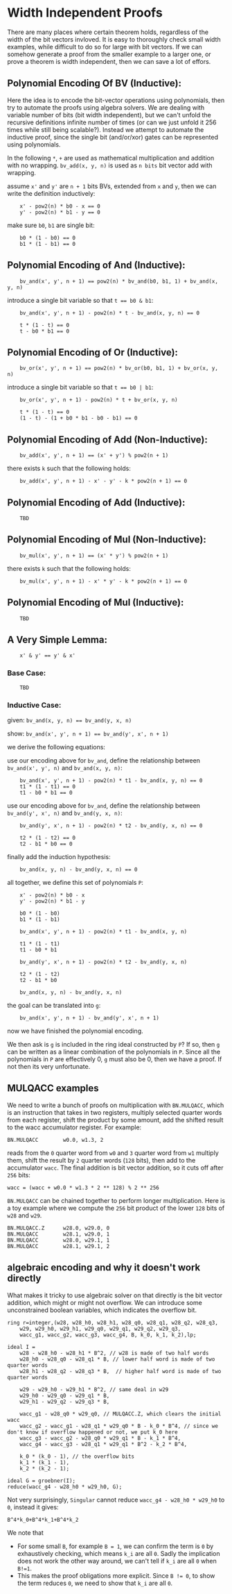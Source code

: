 # Width Independent Proofs

There are many places where certain theorem holds, regardless of the width of the bit vectors invloved. It is easy to thoroughly check small width examples, while difficult to do so for large with bit vectors. If we can somehow generate a proof from the smaller example to a larger one, or prove a theorem is width independent, then we can save a lot of effors.

## Polynomial Encoding Of BV (Inductive):

Here the idea is to encode the bit-vector operations using polynomials, then try to automate the proofs using algebra solvers.
We are dealing with variable number of bits (bit width independent), but we can't unfold the recursive definitions infinite number of times (or can we just unfold it 256 times while still being scalable?). Instead we attempt to automate the inductive proof, since the single bit (and/or/xor) gates can be represented using polynomials.

In the following `*`, `+` are used as mathematical multiplication and addition with no wrapping. `bv_add(x, y, n)` is used as `n bits` bit vector add with wrapping.


assume `x'`	and `y'` are `n + 1` bits BVs, extended from `x` and `y`, then we can write the definition inductively:

		x' - pow2(n) * b0 - x == 0
		y' - pow2(n) * b1 - y == 0

make sure `b0`, `b1` are single bit:

		b0 * (1 - b0) == 0
		b1 * (1 - b1) == 0

## Polynomial Encoding of And (Inductive):

		bv_and(x', y', n + 1) == pow2(n) * bv_and(b0, b1, 1) + bv_and(x, y, n)

introduce a single bit variable so that `t == b0 & b1`:

		bv_and(x', y', n + 1) - pow2(n) * t - bv_and(x, y, n) == 0

		t * (1 - t) == 0
		t - b0 * b1 == 0

## Polynomial Encoding of Or (Inductive):

		bv_or(x', y', n + 1) == pow2(n) * bv_or(b0, b1, 1) + bv_or(x, y, n)

introduce a single bit variable so that `t == b0 | b1`:

		bv_or(x', y', n + 1) - pow2(n) * t + bv_or(x, y, n)

		t * (1 - t) == 0
		(1 - t) - (1 + b0 * b1 - b0 - b1) == 0

## Polynomial Encoding of Add (Non-Inductive):

		bv_add(x', y', n + 1) == (x' + y') % pow2(n + 1)

there exists `k` such that the following holds:

		bv_add(x', y', n + 1) - x' - y' - k * pow2(n + 1) == 0

## Polynomial Encoding of Add (Inductive):

		TBD

## Polynomial Encoding of Mul (Non-Inductive):

		bv_mul(x', y', n + 1) == (x' * y') % pow2(n + 1)

there exists `k` such that the following holds:

		bv_mul(x', y', n + 1) - x' * y' - k * pow2(n + 1) == 0

## Polynomial Encoding of Mul (Inductive):

		TBD

## A Very Simple Lemma:

		x' & y' == y' & x'

### Base Case:

		TBD

### Inductive Case:

given: `bv_and(x, y, n) == bv_and(y, x, n)`

show: `bv_and(x', y', n + 1) == bv_and(y', x', n + 1)`

we derive the following equations:

use our encoding above for `bv_and`, define the relationship between `bv_and(x', y', n)` and `bv_and(x, y, n)`:

		bv_and(x', y', n + 1) - pow2(n) * t1 - bv_and(x, y, n) == 0
		t1 * (1 - t1) == 0
		t1 - b0 * b1 == 0

use our encoding above for `bv_and`, define the relationship between `bv_and(y', x', n)` and `bv_and(y, x, n)`:

		bv_and(y', x', n + 1) - pow2(n) * t2 - bv_and(y, x, n) == 0

		t2 * (1 - t2) == 0
		t2 - b1 * b0 == 0

finally add the induction hypothesis:

		bv_and(x, y, n) - bv_and(y, x, n) == 0

all together, we define this set of polynomials `P`:

		x' - pow2(n) * b0 - x
		y' - pow2(n) * b1 - y

		b0 * (1 - b0)
		b1 * (1 - b1)

		bv_and(x', y', n + 1) - pow2(n) * t1 - bv_and(x, y, n)

		t1 * (1 - t1)
		t1 - b0 * b1

		bv_and(y', x', n + 1) - pow2(n) * t2 - bv_and(y, x, n)

		t2 * (1 - t2)
		t2 - b1 * b0

		bv_and(x, y, n) - bv_and(y, x, n)

the goal can be translated into `g`:

		bv_and(x', y', n + 1) - bv_and(y', x', n + 1)

now we have finished the polynomial encoding. 

We then ask is `g` is included in the ring ideal constructed by `P`? If so, then `g` can be written as a linear combination of the polynomials in `P`. Since all the polynomials in `P` are effectively 0, `g` must also be 0, 
then we have a proof. If not then its very unfortunate. 

<!-- ## A Slightly More Complicated Lemma -->


## MULQACC examples

We need to write a bunch of proofs on multiplication with `BN.MULQACC`, which is an instruction that takes in two registers, multiply selected quarter words from each register, shift the product by some amount, add the shifted result to the wacc accumulator register. For example:
```
BN.MULQACC        w0.0, w1.3, 2
```
reads from the `0` quarter word from `w0` and `3` quarter word from `w1` multiply them, shift the result by `2` quarter words (`128` bits), then add to the accumulator `wacc`. The final addition is bit vector addition, so it cuts off after `256` bits:
```
wacc = (wacc + w0.0 * w1.3 * 2 ** 128) % 2 ** 256
```

`BN.MULQACC` can be chained together to perform longer multiplication. Here is a toy example where we compute the `256` bit product of the lower `128` bits of  `w28` and `w29`.

```
BN.MULQACC.Z      w28.0, w29.0, 0
BN.MULQACC        w28.1, w29.0, 1
BN.MULQACC        w28.0, w29.1, 1
BN.MULQACC        w28.1, w29.1, 2
```

## algebraic encoding and why it doesn't work directly

What makes it tricky to use algebraic solver on that directly is the bit vector addition, which might or might not overflow. We can introduce some unconstrained boolean variables, which indicates the overflow bit. 

```
ring r=integer,(w28, w28_h0, w28_h1, w28_q0, w28_q1, w28_q2, w28_q3,
    w29, w29_h0, w29_h1, w29_q0, w29_q1, w29_q2, w29_q3,
    wacc_g1, wacc_g2, wacc_g3, wacc_g4, B, k_0, k_1, k_2),lp;

ideal I =
    w28 - w28_h0 - w28_h1 * B^2, // w28 is made of two half words
    w28_h0 - w28_q0 - w28_q1 * B, // lower half word is made of two quarter words
    w28_h1 - w28_q2 - w28_q3 * B,  // higher half word is made of two quarter words

    w29 - w29_h0 - w29_h1 * B^2, // same deal in w29
    w29_h0 - w29_q0 - w29_q1 * B,
    w29_h1 - w29_q2 - w29_q3 * B,

    wacc_g1 - w28_q0 * w29_q0, // MULQACC.Z, which clears the initial wacc
    wacc_g2 - wacc_g1 - w28_q1 * w29_q0 * B - k_0 * B^4, // since we don't know if overflow happened or not, we put k_0 here
    wacc_g3 - wacc_g2 - w28_q0 * w29_q1 * B - k_1 * B^4,
    wacc_g4 - wacc_g3 - w28_q1 * w29_q1 * B^2 - k_2 * B^4,

    k_0 * (k_0 - 1), // the overflow bits
    k_1 * (k_1 - 1),
    k_2 * (k_2 - 1);

ideal G = groebner(I);
reduce(wacc_g4 - w28_h0 * w29_h0, G);
```

Not very surprisingly, `Singular` cannot reduce `wacc_g4 - w28_h0 * w29_h0` to `0`, instead it gives:

```
B^4*k_0+B^4*k_1+B^4*k_2
```
We note that
* For some small `B`, for example `B = 1`, we can confirm the term is `0` by exhaustively checking, which means `k_i` are all `0`. Sadly the implication does not work the other way around, we can't tell if `k_i` are all `0` when `B!=1`.
* This makes the proof obligations more explicit. Since  `B != 0`, to show the term reduces `0`, we need to show that `k_i` are all `0`. 
